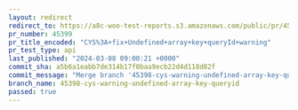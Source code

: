 ```yaml
---
layout: redirect
redirect_to: https://a8c-woo-test-reports.s3.amazonaws.com/public/pr/45399/api/index.html
pr_number: 45399
pr_title_encoded: "CYS%3A+fix+Undefined+array+key+queryId+warning"
pr_test_type: api
last_published: "2024-03-08 09:00:21 +0000"
commit_sha: a5b6a1eabb7de314b17f0baa9ecb22d4d118d82f
commit_message: "Merge branch '45398-cys-warning-undefined-array-key-queryid' of githu…"
branch_name: 45398-cys-warning-undefined-array-key-queryid
passed: true
---
```

